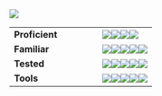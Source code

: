 <!-- <img src="https://capsule-render.vercel.app/api?type=venom&height=300&color=0:00aeff,100:e67efa&text=GarlGaru&section=header&descAlign=50&reversal=false&textBg=false&fontColor=dedede&animation=twinkling&fontAlign=34">

<img src="https://capsule-render.vercel.app/api?type=venom&height=300&color=0:00aeff,100:e67efa&text=GarlGaru&section=header&descAlign=50&reversal=false&textBg=false&fontColor=383838&animation=twinkling&fontAlign=34"> -->


<!-- <img src="https://capsule-render.vercel.app/api?type=venom&height=300&color=0:00aeff,100:e67efa&text=GarlGaru&section=header&descAlign=50&reversal=false&textBg=false&fontColor=383838&animation=twinkling&fontAlign=34"> -->
<img src="https://capsule-render.vercel.app/api?type=venom&height=300&color=0:87f74a,100:e67efa&text=GarlGaru&descAlign=100&descAlignY=100&reversal=false&section=header&textBg=false&fontColor=028ccc&animation=twinkling&rotate=0&fontAlign=33">


<!-- <a href="https://github.com/anuraghazra/github-readme-stats"><img src="https://github-readme-stats.vercel.app/api/top-langs/?username=GarlGaru&layout=donut&size_weight=0.5&count_weight=0.5&theme=radical" align="right" alt="Top Langs" /></a> -->

<style>
td, th {
   border: none!important;
}
</style>

<table>
<tr>
    <td><strong>Proficient</strong>　　　　</h3>
    </td>
    <td>
    <img src="https://img.shields.io/badge/Java-ED8B00?style=for-the-badge&logo=openjdk&logoColor=white"><img src="https://img.shields.io/badge/Spring%20Boot-6DB33F?style=for-the-badge&logo=Spring%20Boot&logoColor=white"><img src="https://img.shields.io/badge/JPA-6DB33F?style=for-the-badge&logo=spring&logoColor=white"><img src="https://img.shields.io/badge/MySQL-005C84?style=for-the-badge&logo=mysql&logoColor=white">
    </td>
</tr>
<tr>
    <td><strong>Familiar</strong>
    </td>
    <td>
    <img src="https://img.shields.io/badge/Docker-2496ED?style=for-the-badge&logo=Docker&logoColor=white"><img src="https://img.shields.io/badge/C++-%2300599C.svg?style=for-the-badge&logo=c%2B%2B&logoColor=white"><img src="https://img.shields.io/badge/nginx-009639.svg?style=for-the-badge&logo=nginx&logoColor=white"><img src="https://img.shields.io/badge/Thymeleaf-005F0F?style=for-the-badge&logo=Thymeleaf&logoColor=white"><img src="https://img.shields.io/badge/Mybatis-000000?style=for-the-badge&logo=Mybatis&logoColor=white">
    </td>
</tr>
<tr>
    <td><strong>Tested</strong>
    </td>
    <td>
    <img src="https://img.shields.io/badge/Python-3776AB?style=for-the-badge&logo=Python&logoColor=white"><img src="https://img.shields.io/badge/React-%2320232a?style=for-the-badge&logo=React&logoColor=%2361DAFB"><img src="https://img.shields.io/badge/PostgreSQL-316192?style=for-the-badge&logo=postgresql&logoColor=white"><img src="https://img.shields.io/badge/MongoDB-%234ea94b?style=for-the-badge&logo=MongoDB&logoColor=white"><img src="https://img.shields.io/badge/AWS-%23FF9900?style=for-the-badge&logo=amazon-web-services&logoColor=white">
    </td>
<tr>
    <td><strong>Tools</strong>
    </td>
    <td>
    <img src="https://img.shields.io/badge/Git-F05032?style=for-the-badge&logo=Git&logoColor=white"><img src="https://img.shields.io/badge/intellij-000000.svg?style=for-the-badge&logo=intellijidea&logoColor=white"/><img src="https://img.shields.io/badge/Figma-F24E1E?style=for-the-badge&logo=Figma&logoColor=white"/><img src="https://img.shields.io/badge/Jira-0052CC?style=for-the-badge&logo=jira&logoColor=white"/><img src="https://img.shields.io/badge/Notion-000000?style=for-the-badge&logo=notion&logoColor=white"/>
    </td>
</tr>
</table>

<!-- 
**Proficient**
**Familiar**
**Tested**
**Tools**

<table>
<tr>
<td>Proficient</td><td><img src="https://img.shields.io/badge/Java-ED8B00?style=for-the-badge&logo=openjdk&logoColor=white"><img src="https://img.shields.io/badge/Spring%20Boot-6DB33F?style=for-the-badge&logo=Spring%20Boot&logoColor=white"><img src="https://img.shields.io/badge/JPA-6DB33F?style=for-the-badge&logo=spring&logoColor=white"><img src="https://img.shields.io/badge/MySQL-005C84?style=for-the-badge&logo=mysql&logoColor=white">
</td>
</tr>
</table>

<h3>Familiar</h3>
<img src="https://img.shields.io/badge/Docker-2496ED?style=for-the-badge&logo=Docker&logoColor=white"><img src="https://img.shields.io/badge/C++-%2300599C.svg?style=for-the-badge&logo=c%2B%2B&logoColor=white"><img src="https://img.shields.io/badge/nginx-009639.svg?style=for-the-badge&logo=nginx&logoColor=white"><img src="https://img.shields.io/badge/Thymeleaf-005F0F?style=for-the-badge&logo=Thymeleaf&logoColor=white"><img src="https://img.shields.io/badge/Mybatis-000000?style=for-the-badge&logo=Mybatis&logoColor=white">


<h3>Tested</h3>
<img src="https://img.shields.io/badge/Python-3776AB?style=for-the-badge&logo=Python&logoColor=white"><img src="https://img.shields.io/badge/React-%2320232a?style=for-the-badge&logo=React&logoColor=%2361DAFB"><img src="https://img.shields.io/badge/PostgreSQL-316192?style=for-the-badge&logo=postgresql&logoColor=white"><img src="https://img.shields.io/badge/MongoDB-%234ea94b?style=for-the-badge&logo=MongoDB&logoColor=white"><img src="https://img.shields.io/badge/AWS-%23FF9900?style=for-the-badge&logo=amazon-web-services&logoColor=white">



<h3>Tools</h3>
<img src="https://img.shields.io/badge/Git-F05032?style=for-the-badge&logo=Git&logoColor=white"><img src="https://img.shields.io/badge/intellij-000000.svg?style=for-the-badge&logo=intellijidea&logoColor=white"/><img src="https://img.shields.io/badge/Figma-F24E1E?style=for-the-badge&logo=Figma&logoColor=white"/><img src="https://img.shields.io/badge/Jira-0052CC?style=for-the-badge&logo=jira&logoColor=white"/><img src="https://img.shields.io/badge/Notion-000000?style=for-the-badge&logo=notion&logoColor=white"/> -->



<!-- 
<img src="https://render.gitanimals.org/lines/GarlGaru?pet-id=630641350049098001&contribution-view=false" width="100%" height="70"/> -->

